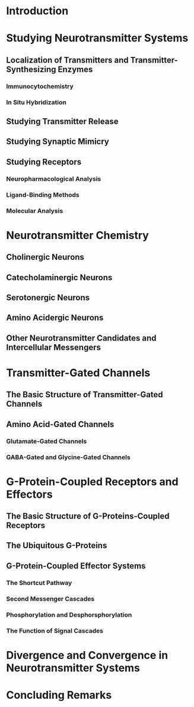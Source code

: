 # Introduction

# Studying Neurotransmitter Systems

## Localization of Transmitters and Transmitter-Synthesizing Enzymes

### Immunocytochemistry

### In Situ Hybridization

## Studying Transmitter Release
## Studying Synaptic Mimicry
## Studying Receptors
### Neuropharmacological Analysis
### Ligand-Binding Methods
### Molecular Analysis

# Neurotransmitter Chemistry

## Cholinergic Neurons

## Catecholaminergic Neurons
## Serotonergic Neurons
## Amino Acidergic Neurons
## Other Neurotransmitter Candidates and Intercellular Messengers
# Transmitter-Gated Channels

## The Basic Structure of Transmitter-Gated Channels

## Amino Acid-Gated Channels

### Glutamate-Gated Channels
### GABA-Gated and Glycine-Gated Channels

# G-Protein-Coupled Receptors and Effectors

## The Basic Structure of G-Proteins-Coupled Receptors
## The Ubiquitous G-Proteins
## G-Protein-Coupled Effector Systems
### The Shortcut Pathway

### Second Messenger Cascades
### Phosphorylation and Desphorsphorylation
### The Function of Signal Cascades
# Divergence and Convergence in Neurotransmitter Systems
# Concluding Remarks

